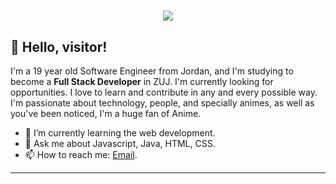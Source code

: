 <h1 align="center">
  <img src="http://s.myniceprofile.com/myspacepic/1688/168879.gif" />
</h1>

## 👋 Hello, visitor! 

I'm a 19 year old Software Engineer from Jordan, and I'm studying to become a **Full Stack Developer** in ZUJ. I'm currently looking for opportunities. I love to learn and contribute in any and every possible way. I'm passionate about technology, people, and specially animes, as well as you've been noticed, I'm a huge fan of Anime.

- 🌱 I’m currently learning the web development.
- 💬 Ask me about Javascript, Java, HTML, CSS.
- 📫 How to reach me: [Email](lolmhtrf14@gmail.com).

---
